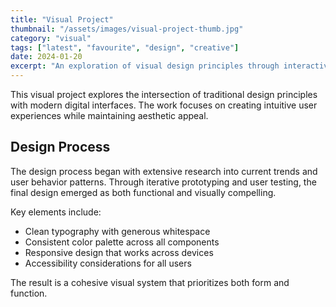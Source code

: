 ```yaml
---
title: "Visual Project"
thumbnail: "/assets/images/visual-project-thumb.jpg"
category: "visual" 
tags: ["latest", "favourite", "design", "creative"]
date: 2024-01-20
excerpt: "An exploration of visual design principles through interactive digital media and user interface elements."
---
```


This visual project explores the intersection of traditional design principles with modern digital interfaces. The work focuses on creating intuitive user experiences while maintaining aesthetic appeal.

## Design Process

The design process began with extensive research into current trends and user behavior patterns. Through iterative prototyping and user testing, the final design emerged as both functional and visually compelling.

Key elements include:
- Clean typography with generous whitespace
- Consistent color palette across all components  
- Responsive design that works across devices
- Accessibility considerations for all users

The result is a cohesive visual system that prioritizes both form and function.